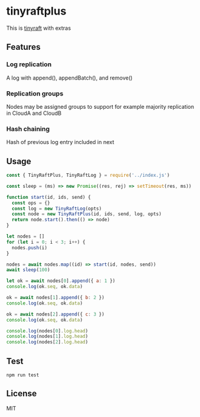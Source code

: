 # tinyraftplus
This is [tinyraft](https://www.npmjs.com/package/tinyraft) with extras

## Features
### Log replication
A log with append(), appendBatch(), and remove()

### Replication groups
Nodes may be assigned groups to support for example majority replication in CloudA and CloudB

### Hash chaining
Hash of previous log entry included in next

## Usage
```js
const { TinyRaftPlus, TinyRaftLog } = require('../index.js')

const sleep = (ms) => new Promise((res, rej) => setTimeout(res, ms))

function start(id, ids, send) {
  const ops = {}
  const log = new TinyRaftLog(opts)
  const node = new TinyRaftPlus(id, ids, send, log, opts)
  return node.start().then(() => node)
}

let nodes = []
for (let i = 0; i < 3; i++) {
  nodes.push(i)
}

nodes = await nodes.map((id) => start(id, nodes, send))
await sleep(100)

let ok = await nodes[0].append({ a: 1 })
console.log(ok.seq, ok.data)

ok = await nodes[1].append({ b: 2 })
console.log(ok.seq, ok.data)

ok = await nodes[2].append({ c: 3 })
console.log(ok.seq, ok.data)

console.log(nodes[0].log.head)
console.log(nodes[1].log.head)
console.log(nodes[2].log.head)
```

## Test
```
npm run test
```

## License
MIT
